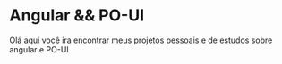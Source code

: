 # Angular && PO-UI
Olá aqui você ira encontrar meus projetos pessoais e de estudos sobre angular e PO-UI

